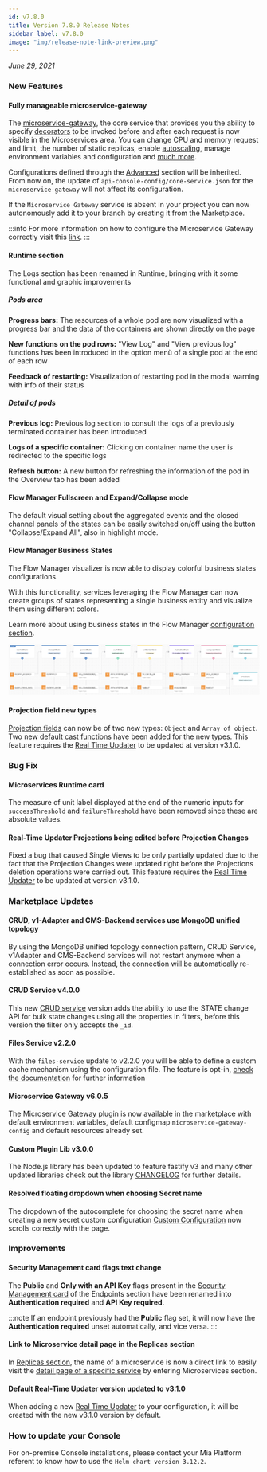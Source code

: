 ```yaml
---
id: v7.8.0
title: Version 7.8.0 Release Notes
sidebar_label: v7.8.0
image: "img/release-note-link-preview.png"
---
```


_June 29, 2021_

### New Features

#### Fully manageable microservice-gateway

The [microservice-gateway](../../runtime_suite/microservice-gateway/overview), the core service that provides you the ability to specify [decorators](../../development_suite/api-console/api-design/decorators#decorators) to be invoked before and after each request is now visible in the Microservices area.
You can change CPU and memory request and limit, the number of static replicas, enable [autoscaling](../../development_suite/api-console/api-design/replicas), manage environment variables and configuration and [much more](../../development_suite/api-console/api-design/services#manage-microservices).

Configurations defined through the [Advanced](../../development_suite/api-console/advanced-section/dev-console-config/advanced_name_core) section will be inherited. From now on, the update of `api-console-config/core-service.json` for the `microservice-gateway` will not affect its configuration.

If the `Microservice Gateway` service is absent in your project you can now autonomously add it to your branch by creating it from the Marketplace.

:::info
For more information on how to configure the Microservice Gateway correctly visit this [link](../../runtime_suite/microservice-gateway/configuration).
:::

#### Runtime section

The Logs section has been renamed in Runtime, bringing with it some functional and graphic improvements

##### Pods area

**Progress bars:** The resources of a whole pod are now visualized with a progress bar and the data of the containers are shown directly on the page

**New functions on the pod rows:** "View Log" and "View previous log" functions has been introduced in the option menù of a single pod at the end of each row

**Feedback of restarting:** Visualization of restarting pod in the modal warning with info of their status

##### Detail of pods

**Previous log:** Previous log section to consult the logs of a previously terminated container has been introduced

**Logs of a specific container:** Clicking on container name the user is redirected to the specific logs

**Refresh button:** A new button for refreshing the information of the pod in the Overview tab has been added

#### Flow Manager Fullscreen and Expand/Collapse mode

The default visual setting about the aggregated events and the closed channel panels of the states can be easily switched on/off using the button "Collapse/Expand All", also in highlight mode.

#### Flow Manager Business States

The Flow Manager visualizer is now able to display colorful business states configurations.

With this functionality, services leveraging the Flow Manager can now create groups of states representing a single business entity and visualize them using different colors.

Learn more about using business states in the Flow Manager [configuration section](../../runtime_suite/flow-manager-service/how_it_works#business-states).

![flow-manager-business-states](../img/flow-manager-business-states.png)

#### Projection field new types

[Projection fields](../../fast_data/create_projection#projection-fields) can now be of two new types: `Object` and `Array of object`. Two new [default cast functions](../../fast_data/cast_functions#cast-function-default) have been added for the new types. This feature requires the [Real Time Updater](../../fast_data/real_time_updater/overview) to be updated at version v3.1.0.

### Bug Fix

#### Microservices Runtime card

The measure of unit label displayed at the end of the numeric inputs for `successThreshold` and `failureThreshold` have been removed since these are absolute values.

#### Real-Time Updater Projections being edited before Projection Changes

Fixed a bug that caused Single Views to be only partially updated due to the fact that the Projection Changes were updated right before the Projections deletion operations were carried out. This feature requires the [Real Time Updater](../../fast_data/real_time_updater/overview) to be updated at version v3.1.0.

### Marketplace Updates

#### CRUD, v1-Adapter and CMS-Backend services use MongoDB unified topology

By using the MongoDB unified topology connection pattern, CRUD Service, v1Adapter and CMS-Backend services will not restart anymore when a connection error occurs. Instead, the connection will be automatically re-established as soon as possible.

#### CRUD Service v4.0.0

This new [CRUD service](../../runtime_suite/crud-service/overview_and_usage) version adds the ability to use the STATE change API for bulk state changes using all the properties in filters, before this version the filter only accepts the `_id`.

#### Files Service v2.2.0

With the `files-service` update to v2.2.0 you will be able to define a custom cache mechanism using the configuration file. The feature is opt-in, [check the documentation](../../runtime_suite/files-service/configuration) for further information

#### Microservice Gateway v6.0.5

The Microservice Gateway plugin is now available in the marketplace with default environment variables, default configmap `microservice-gateway-config` and default resources already set.

#### Custom Plugin Lib v3.0.0

The Node.js library has been updated to feature fastify v3 and many other updated libraries check out the library [CHANGELOG](https://github.com/mia-platform/custom-plugin-lib/blob/master/CHANGELOG.md) for further details.

#### Resolved floating dropdown when choosing Secret name

The dropdown of the autocomplete for choosing the secret name when creating a new secret custom configuration [Custom Configuration](../../development_suite/api-console/api-design/services#custom-configuration) now scrolls correctly with the page.

### Improvements

#### Security Management card flags text change

The **Public** and **Only with an API Key** flags present in the [Security Management card](../../development_suite/api-console/api-design/endpoints#manage-the-security-of-your-endpoints) of the Endpoints section have been renamed into **Authentication required** and **API Key required**.

:::note
If an endpoint previously had the **Public** flag set, it will now have the **Authentication required** unset automatically, and vice versa.
:::

#### Link to Microservice detail page in the Replicas section

In [Replicas section](../../development_suite/api-console/api-design/replicas), the name of a microservice is now a direct link to easily visit the [detail page of a specific service](../../development_suite/api-console/api-design/services#microservice) by entering Microservices section.

#### Default Real-Time Updater version updated to v3.1.0

When adding a new [Real Time Updater](../../fast_data/real_time_updater/overview) to your configuration, it will be created with the new v3.1.0 version by default.

### How to update your Console

For on-premise Console installations, please contact your Mia Platform referent to know how to use the `Helm chart version 3.12.2`.
